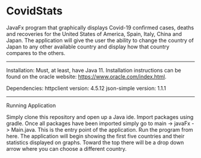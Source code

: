 # CovidStats

JavaFx program that graphically displays Covid-19 confirmed cases, deaths and recoveries for the United States of America, Spain, Italy, China and Japan. The application will give the user the ability to change the country of Japan to any other available country and display how that country compares to the others. 

------------------------------------------------------------------------------------------------------------------------------
Installation:
Must, at least, have Java 11. Installation instructions can be found on the oracle website: https://www.oracle.com/index.html. 

Dependencies:
httpclient   version: 4.5.12
json-simple  version: 1.1.1

------------------------------------------------------------------------------------------------------------------------------

Running Application

Simply clone this repository and open up a Java ide. Import packages using gradle. Once all packages have been imported simply go to main -> javaFx -> Main.java. This is the entry point of the application. Run the program from here. The application will begin showing the first five countries and their statistics displayed on graphs. Toward the top there will be a drop down arrow where you can choose a different country. 

